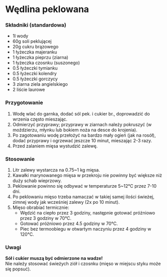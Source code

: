 # Wędlina peklowana

### Składniki (standardowa)
- 1l wody
- 60g soli peklującej
- 20g cukru brązowego
- 1 łyżeczka majeranku
- 1 łyżeczka pieprzu (ziarna)
- 1 łyżeczka czosnku (suszonego)
- 0.5 łyżeczki tymianku
- 0.5 łyżeczki kolendry
- 0.5 łyżeczki gorczycy
- 3 ziarna ziela angielskiego
- 2 liście laurowe

### Przygotowanie
1. Wodę wlać do garnka, dodać sól pek. i cukier br., doprowadzić do wrzenia często mieszając.
2. Odmierzyć przyprawy; przyprawy w ziarnach należy pokruszyć (w moździerzu, młynku lub bokiem noża na desce do krojenia).
3. Po zagotowaniu wodę przełożyć na bardzo mały ogień (jak na rosół), dodać przyprawy i ogrzewać jeszcze 10 minut, mieszając 2-3 razy.
4. Przed zalaniem mięsa wystudzić zalewę.

### Stosowanie
1. Litr zalewy wystarcza na 0.75~1 kg mięsa.
2. Kawałki marynowanego mięsa w przekroju nie powinny być większe niż duży schab wieprzowy.
3. Peklowanie powinno się odbywać w temperaturze 5~12°C przez 7-10 dni.
4. Po peklowaniu mięso trzeba namaczać w takiej samej ilości świeżej, zimnej wody jak wcześniej zalewy (2x po 10 minut).
5. Mięso obrabiać termicznie:
   - Wędzić na ciepło przez 3 godziny, następnie gotować próżniowo przez 3 godziny w 70°C.
   - Gotować próżniowo przez 4.5 godziny w 70°C.
   - Piec bez termoobiegu w otwartym naczyniu przez 4 godziny w 120°C.

### Uwagi
__Sół i cukier muszą być odmierzone na wadze!__\
Nie należy stosować świeżych ziół i czosnku (mięso w miejscu styku może się popsuć).
